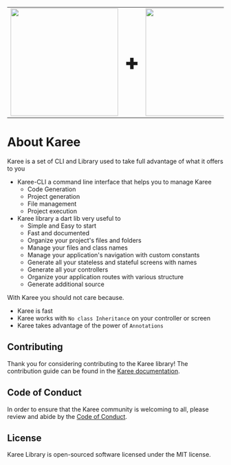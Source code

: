 
<table style="border: 0px">
    <tr style="border: 0px">
          <td style="border: 0px"> <img src="https://user-images.githubusercontent.com/26502711/110235889-004c6b80-7f33-11eb-86bd-5e6558dcf4b3.png" style="width:250px">
          </td>
          <td><span style="font-size: 50px; font-weight: 900"> +</span></td>
          <td style="border: 0px"> <img src="https://user-images.githubusercontent.com/26502711/106351081-1e8ece00-62da-11eb-84d5-96e2c876f8af.png" style="width:250px">
          </td>
          <td><span style="font-size: 50px; font-weight: 900"> = </span></td>
		  <td style="border: 0px"> <img src = "https://user-images.githubusercontent.com/26502711/106351055-f8692e00-62d9-11eb-8da2-8b0e536b2a4b.png"></td>
  </tr>
</table>

# About Karee

Karee is a set of CLI and Library used to take full advantage of  what it offers to you
- Karee-CLI a command line interface that helps you to manage Karee
  - Code Generation
  - Project generation
  - File management
  - Project execution
- Karee library a dart lib very useful to
  - Simple and Easy to start
  - Fast and documented
  - Organize your project's files and folders
  - Manage your files and class names
  - Manage your application's navigation with custom constants
  - Generate all your stateless and stateful screens with names
  - Generate all your controllers
  - Organize your application routes with various structure
  - Generate additional source

With Karee you should not care because.

- Karee is fast
- Karee works with `No class Inheritance` on your controller or screen
- Karee takes advantage of the power of `Annotations`


## Contributing

Thank you for considering contributing to the Karee library! The contribution guide can be found in the [Karee documentation](./wiki/Contribution-Guide).

## Code of Conduct

In order to ensure that the Karee community is welcoming to all, please review and abide by the [Code of Conduct](./wiki/Contribution-Guide#code-of-conduct).

## License

Karee Library is open-sourced software licensed under the MIT license.